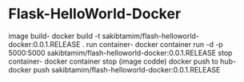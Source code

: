 # Flask-HelloWorld-Docker
image build-
docker build -t sakibtamim/flash-helloworld-docker:0.0.1.RELEASE .
run container-
docker container run -d -p 5000:5000 sakibtamim/flash-helloworld-docker:0.0.1.RELEASE
stop container-
docker container stop (image codde)
docker push to hub-
docker push sakibtamim/flash-helloworld-docker:0.0.1.RELEASE
